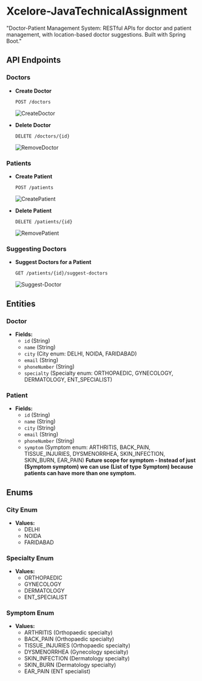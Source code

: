 # Xcelore-JavaTechnicalAssignment
"Doctor-Patient Management System: RESTful APIs for doctor and patient management, with location-based doctor suggestions. Built with Spring Boot."

## API Endpoints

### Doctors

- **Create Doctor**
    ```
    POST /doctors
    ```
  ![CreateDoctor](https://github.com/lakshay-rajput4/Xcelore-JavaTechnicalAssignment/assets/137695779/a6d5b69b-3dff-4272-aa9f-c196f7d505c0)


- **Delete Doctor**
    ```
    DELETE /doctors/{id}
    ```
    ![RemoveDoctor](https://github.com/lakshay-rajput4/Xcelore-JavaTechnicalAssignment/assets/137695779/bc61c658-a2d8-4f59-acd7-f5db895b08fc)


### Patients

- **Create Patient**
    ```
    POST /patients
    ```
   ![CreatePatient](https://github.com/lakshay-rajput4/Xcelore-JavaTechnicalAssignment/assets/137695779/3e9e1bff-89bd-4b64-81f5-c806a5a835a0)


- **Delete Patient**
    ```
    DELETE /patients/{id}
    ```
    ![RemovePatient](https://github.com/lakshay-rajput4/Xcelore-JavaTechnicalAssignment/assets/137695779/d364cdbd-f4b7-461f-8b51-246977d959b8)


### Suggesting Doctors

- **Suggest Doctors for a Patient**
    ```
    GET /patients/{id}/suggest-doctors
    ```
  ![Suggest-Doctor](https://github.com/lakshay-rajput4/Xcelore-JavaTechnicalAssignment/assets/137695779/1a9809ba-641e-4d05-926e-9c8969f41fc2)


## Entities

### Doctor

- **Fields:**
    - `id` (String)
    - `name` (String)
    - `city` (City enum: DELHI, NOIDA, FARIDABAD)
    - `email` (String)
    - `phoneNumber` (String)
    - `specialty` (Specialty enum: ORTHOPAEDIC, GYNECOLOGY, DERMATOLOGY, ENT_SPECIALIST)

### Patient

- **Fields:**
    - `id` (String)
    - `name` (String)
    - `city` (String)
    - `email` (String)
    - `phoneNumber` (String)
    - `symptom` (Symptom enum: ARTHRITIS, BACK_PAIN, TISSUE_INJURIES, DYSMENORRHEA, SKIN_INFECTION, SKIN_BURN, EAR_PAIN)
          **Future scope for symptom - Instead of just (Symptom symptom) we can use (List of type Symptom) because patients can have more than one symptom.**

## Enums

### City Enum

- **Values:**
    - DELHI
    - NOIDA
    - FARIDABAD

### Specialty Enum

- **Values:**
    - ORTHOPAEDIC
    - GYNECOLOGY
    - DERMATOLOGY
    - ENT_SPECIALIST

### Symptom Enum

- **Values:**
    - ARTHRITIS (Orthopaedic specialty)
    - BACK_PAIN (Orthopaedic specialty)
    - TISSUE_INJURIES (Orthopaedic specialty)
    - DYSMENORRHEA (Gynecology specialty)
    - SKIN_INFECTION (Dermatology specialty)
    - SKIN_BURN (Dermatology specialty)
    - EAR_PAIN (ENT specialist)

